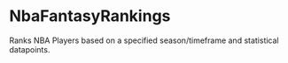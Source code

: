 # NbaFantasyRankings
Ranks NBA Players based on a specified season/timeframe and statistical datapoints. 
